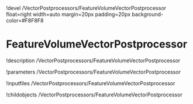 <!-- MOOSE Object Documentation Stub: Remove this when content is added. -->!devel /VectorPostprocessors/FeatureVolumeVectorPostprocessor float=right width=auto margin=20px padding=20px background-color=#F8F8F8


# FeatureVolumeVectorPostprocessor
!description /VectorPostprocessors/FeatureVolumeVectorPostprocessor

!parameters /VectorPostprocessors/FeatureVolumeVectorPostprocessor

!inputfiles /VectorPostprocessors/FeatureVolumeVectorPostprocessor

!childobjects /VectorPostprocessors/FeatureVolumeVectorPostprocessor
